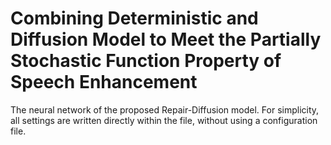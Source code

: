 # Combining Deterministic and Diffusion Model to Meet the Partially Stochastic Function Property of Speech Enhancement

The neural network of the proposed Repair-Diffusion model.
For simplicity, all settings are written directly within the file, without using a configuration file.
